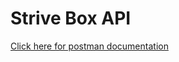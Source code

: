 # Strive Box API

[Click here for postman documentation](https://documenter.getpostman.com/view/14968831/Tzm2KJAk)
